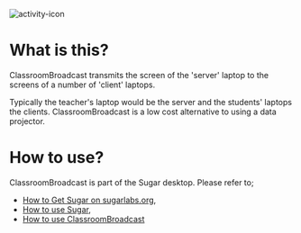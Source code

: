 ![activity-icon](activity/activity-classroombroadcast.svg)

What is this?
=============

ClassroomBroadcast transmits the screen of the 'server' laptop to the screens of a number of 'client' laptops.

Typically the teacher's laptop would be the server and the students' laptops the clients. ClassroomBroadcast is a low cost alternative to using a data projector.

How to use?
===========

ClassroomBroadcast is part of the Sugar desktop.  Please refer to;

* [How to Get Sugar on sugarlabs.org](https://sugarlabs.org/),
* [How to use Sugar](https://help.sugarlabs.org/),
* [How to use ClassroomBroadcast](https://help.sugarlabs.org/classroom_broadcast.html)
